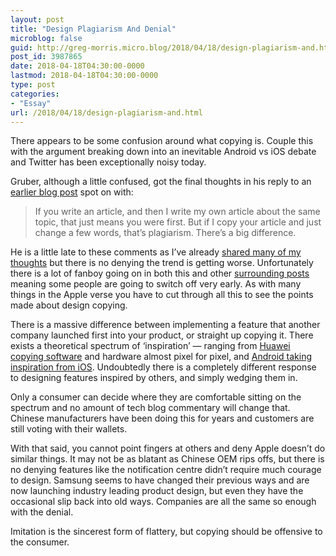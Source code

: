 ```yaml
---
layout: post
title: "Design Plagiarism And Denial"
microblog: false
guid: http://greg-morris.micro.blog/2018/04/18/design-plagiarism-and.html
post_id: 3987865
date: 2018-04-18T04:30:00-0000
lastmod: 2018-04-18T04:30:00-0000
type: post
categories:
- "Essay"
url: /2018/04/18/design-plagiarism-and.html
---
```

<!--kg-card-begin: html--><p><!--kg-card-begin: markdown--></p>
<p>There appears to be some confusion around what copying is. Couple this with the argument breaking down into an inevitable Android vs iOS debate and Twitter has been exceptionally noisy today.</p>
<p>Gruber, although a little confused, got the final thoughts in his reply to an <a title="earlier blog post" href="https://daringfireball.net/2018/04/on_normalizing_ripoffs">earlier blog post</a> spot on with:</p>
<blockquote><p>If you write an article, and then I write my own article about the same topic, that just means you were first. But if I copy your article and just change a few words, that’s plagiarism. There’s a big difference.</p></blockquote>
<p>He is a little late to these comments as I’ve already <a title="shared many of my thoughts" href="https://gr36.com/2018-04-02-copying-the-notch/">shared many of my thoughts</a> but there is no denying the trend is getting worse. Unfortunately there is a lot of fanboy going on in both this and other <a title="surrounding posts" href="https://www.imore.com/where-samsung-shaped-dent-universe?amp#click=https://t.co/fcbbrKarTd">surrounding posts</a> meaning some people are going to switch off very early. As with many things in the Apple verse you have to cut through all this to see the points made about design copying.</p>
<p>There is a massive difference between implementing a feature that another company launched first into your product, or straight up copying it. There exists a theoretical spectrum of ‘inspiration’ — ranging from <a title="Huawei copying software and hardware" href="https://gr36.com/2018-04-02-copying-the-notch/">Huawei copying software</a> and hardware almost pixel for pixel, and <a title="Android taking inspiration from iOS" href="https://www.pcworld.com/article/3268870/android/android-p-iphone-x-imitation-innovation.html">Android taking inspiration from iOS</a>. Undoubtedly there is a completely different response to designing features inspired by others, and simply wedging them in.</p>
<p>Only a consumer can decide where they are comfortable sitting on the spectrum and no amount of tech blog commentary will change that. Chinese manufacturers have been doing this for years and customers are still voting with their wallets.</p>
<p>With that said, you cannot point fingers at others and deny Apple doesn’t do similar things. It may not be as blatant as Chinese OEM rips offs, but there is no denying features like the notification centre didn’t require much courage to design. Samsung seems to have changed their previous ways and are now launching industry leading product design, but even they have the occasional slip back into old ways. Companies are all the same so enough with the denial.</p>
<p>Imitation is the sincerest form of flattery, but copying should be offensive to the consumer.</p>
<p><!--kg-card-end: markdown--></p>
<!--kg-card-end: html-->
